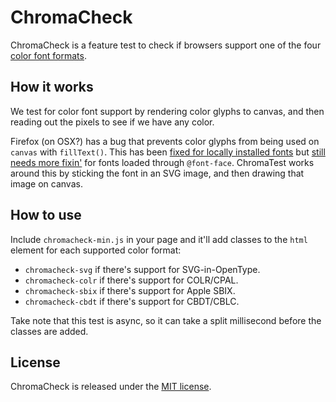 # ChromaCheck

ChromaCheck is a feature test to check if browsers support one of the four [color font formats](http://pixelambacht.nl/2014/multicolor-fonts/).

## How it works

We test for color font support by rendering color glyphs to canvas, and then reading out the pixels to see if we have any color.

Firefox (on OSX?) has a bug that prevents color glyphs from being used on `canvas` with `fillText()`. This has been [fixed for locally installed fonts](https://bugzilla.mozilla.org/show_bug.cgi?id=1209480) but [still needs more fixin'](https://bugzilla.mozilla.org/show_bug.cgi?id=1237640) for fonts loaded through `@font-face`. ChromaTest works around this by sticking the font in an SVG image, and then drawing that image on canvas.

## How to use

Include `chromacheck-min.js` in your page and it'll add classes to the `html` element for each supported color format:

* `chromacheck-svg` if there's support for SVG-in-OpenType.
* `chromacheck-colr` if there's support for COLR/CPAL.
* `chromacheck-sbix` if there's support for Apple SBIX.
* `chromacheck-cbdt` if there's support for CBDT/CBLC.

Take note that this test is async, so it can take a split millisecond before the classes are added.

## License

ChromaCheck is released under the [MIT license](https://github.com/RoelN/ChromaCheck/blob/master/LICENSE.md).